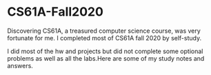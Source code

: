 # CS61A-Fall2020
Discovering CS61A, a treasured computer science course, was very fortunate for me. I completed most of CS61A fall 2020 by self-study. 

I did most of the hw and projects but did not complete some optional problems as well as all the labs.Here are some of my study notes and answers.
